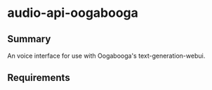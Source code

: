 # audio-api-oogabooga

## Summary
An voice interface for use with Oogabooga's text-generation-webui.

## Requirements

